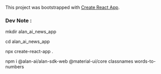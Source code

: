 This project was bootstrapped with [Create React App](https://github.com/facebook/create-react-app).

### Dev Note :

mkdir alan_ai_news_app

cd alan_ai_news_app

npx create-react-app .

npm i @alan-ai/alan-sdk-web @material-ui/core classnames words-to-numbers

